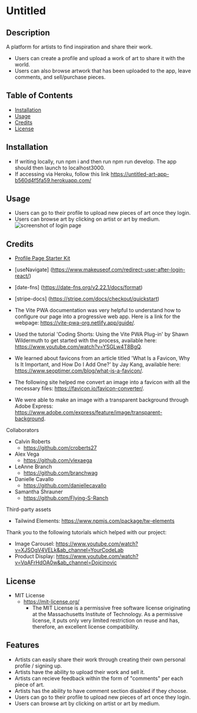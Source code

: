 # Untitled

## Description

A platform for artists to find inspiration and share their work. 
- Users can create a profile and upload a work of art to share it with the world. 
- Users can also browse artwork that has been uploaded to the app, leave comments, and sell/purchase pieces.


## Table of Contents 

- [Installation](#installation)
- [Usage](#usage)
- [Credits](#credits)
- [License](#license)


## Installation

- If writing locally, run npm i and then run npm run develop. The app should then launch to localhost3000.
- If accessing via Heroku, follow this link https://untitled-art-app-b560d4f5fa59.herokuapp.com/


## Usage

- Users can go to their profile to upload new pieces of art once they login.
- Users can browse art by clicking on artist or art by medium.
![screenshot of login page](assets/herokuscreenshot.png)


## Credits

- [Profile Page Starter Kit](https://www.creative-tim.com/learning-lab/tailwind-starter-kit/documentation/profile)
- [useNavigate] (https://www.makeuseof.com/redirect-user-after-login-react/)
- [date-fns] (https://date-fns.org/v2.22.1/docs/format)
- [stripe-docs] (https://stripe.com/docs/checkout/quickstart)

- The Vite PWA documentation was very helpful to understand how to configure our page into a progressive web app. Here is a link for the webpage: https://vite-pwa-org.netlify.app/guide/.
- Used the tutorial 'Coding Shorts: Using the Vite PWA Plug-in' by Shawn Wildermuth to get started with the process, available here: https://www.youtube.com/watch?v=YSGLw4T8BgQ.
- We learned about favicons from an article titled 'What Is a Favicon, Why Is It Important, and How Do I Add One?' by Jay Kang, available here: https://www.seoptimer.com/blog/what-is-a-favicon/.
- The following site helped me convert an image into a favicon with all the necessary files: https://favicon.io/favicon-converter/.
- We were able to make an image with a transparent background through Adobe Express: https://www.adobe.com/express/feature/image/transparent-background.

Collaborators
- Calvin Roberts 
    - https://github.com/croberts27
- Alex Vega
    - https://github.com/vlexaega
- LeAnne Branch
    - https://github.com/branchwag
- Danielle Cavallo
    - https://github.com/daniellecavallo
- Samantha Shrauner
    - https://github.com/Flying-S-Ranch

Third-party assets  
- Tailwind Elements: https://www.npmjs.com/package/tw-elements

Thank you to the following tutorials which helped with our project:
- Image Carousel: https://www.youtube.com/watch?v=XJSOgV4VELk&ab_channel=YourCodeLab
- Product Display: https://www.youtube.com/watch?v=VqAFrHdOA0w&ab_channel=Dojcinovic


## License

- MIT License
    - https://mit-license.org/
        - The MIT License is a permissive free software license originating at the Massachusetts Institute of Technology. As a permissive license, it puts only very limited restriction on reuse and has, therefore, an excellent license compatibility.


## Features

- Artists can easily share their work through creating their own personal profile / signing up.
- Artists have the ability to upload their work and sell it.
- Artists can recieve feedback within the form of "comments" per each piece of art.
- Artists has the ability to have comment section disabled if they choose.
- Users can go to their profile to upload new pieces of art once they login.
- Users can browse art by clicking on artist or art by medium.


